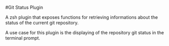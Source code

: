 
#Git Status Plugin

A zsh plugin that exposes functions for retrieving informations about the
status of the current git repository.

A use case for this plugin is the displaying of the repository git status in
the terminal prompt.

